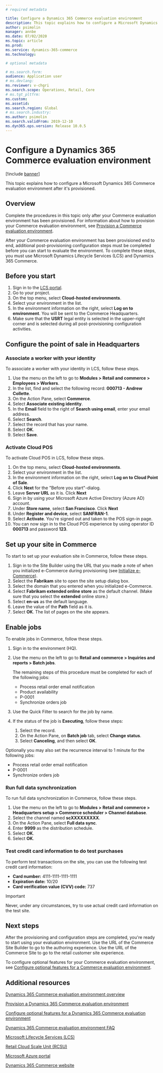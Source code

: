 ```yaml
---
# required metadata

title: Configure a Dynamics 365 Commerce evaluation environment
description: This topic explains how to configure a Microsoft Dynamics 365 Commerce evaluation environment after it's provisioned.
author: psimolin
manager: annbe
ms.date: 07/02/2020
ms.topic: article
ms.prod: 
ms.service: dynamics-365-commerce
ms.technology: 

# optional metadata

# ms.search.form: 
audience: Application user
# ms.devlang: 
ms.reviewer: v-chgri
ms.search.scope: Operations, Retail, Core
# ms.tgt_pltfrm: 
ms.custom: 
ms.assetid: 
ms.search.region: Global
# ms.search.industry: 
ms.author: psimolin
ms.search.validFrom: 2019-12-10
ms.dyn365.ops.version: Release 10.0.5
---
```


# Configure a Dynamics 365 Commerce evaluation environment


[!include [banner](includes/banner.md)]

This topic explains how to configure a Microsoft Dynamics 365 Commerce evaluation environment after it's provisioned.

## Overview

Complete the procedures in this topic only after your Commerce evaluation environment has been provisioned. For information about how to provision your Commerce evaluation environment, see [Provision a Commerce evaluation environment](provisioning-guide.md).

After your Commerce evaluation environment has been provisioned end to end, additional post-provisioning configuration steps must be completed before you can start to evaluate the environment. To complete these steps, you must use Microsoft Dynamics Lifecycle Services (LCS) and Dynamics 365 Commerce.

## Before you start

1. Sign in to the [LCS portal](https://lcs.dynamics.com).
1. Go to your project.
1. On the top menu, select **Cloud-hosted environments**.
1. Select your environment in the list.
1. In the environment information on the right, select **Log on to environment**. You will be sent to the Commerce Headquarters.
1. Make sure that the **USRT** legal entity is selected in the upper-right corner and is selected during all post-provisioning configuration activities.

## Configure the point of sale in Headquarters

### Associate a worker with your identity

To associate a worker with your identity in LCS, follow these steps.

1. Use the menu on the left to go to **Modules \> Retail and commerce \> Employees \> Workers**.
1. In the list, find and select the following record: **000713 - Andrew Collette**.
1. On the Action Pane, select **Commerce**.
1. Select **Associate existing identity**.
1. In the **Email** field to the right of **Search using email**, enter your email address.
1. Select **Search**.
1. Select the record that has your name.
1. Select **OK**.
1. Select **Save**.

### Activate Cloud POS

To activate Cloud POS in LCS, follow these steps.

1. On the top menu, select **Cloud-hosted environments**.
1. Select your environment in the list.
1. In the environment information on the right, select **Log on to Cloud Point of Sale**.
1. Click **Next** for the "Before you start"-dialog.
1. Leave **Server URL** as it is. Click **Next**
1. Sign in by using your Microsoft Azure Active Directory (Azure AD) account.
1. Under **Store name**, select **San Francisco**. Click **Next**
1. Under **Register and device**, select **SANFRAN-1**.
1. Select **Activate**. You're signed out and taken to the POS sign-in page.
1. You can now sign in to the Cloud POS experience by using operator ID **000713** and password **123**.

## Set up your site in Commerce

To start to set up your evaluation site in Commerce, follow these steps.

1. Sign in to the Site Builder using the URL that you made a note of when you initialized e-Commerce during provisioning (see [Initialize e-Commerce](provisioning-guide.md#initialize-e-commerce)).
1. Select the **Fabrikam** site to open the site setup dialog box.
1. Select the domain that you entered when you initialized e-Commerce.
1. Select **Fabrikam extended online store** as the default channel. (Make sure that you select the **extended** online store.)
1. Select **en-us** as the default language.
1. Leave the value of the **Path** field as it is.
1. Select **OK**. The list of pages on the site appears.

## Enable jobs

To enable jobs in Commerce, follow these steps.

1. Sign in to the environment (HQ).
1. Use the menu on the left to go to **Retail and commerce \> Inquiries and reports \> Batch jobs**.

    The remaining steps of this procedure must be completed for each of the following jobs:

    * Process retail order email notification
    * Product availability
    * P-0001
    * Synchronize orders job

1. Use the Quick Filter to search for the job by name.
1. If the status of the job is **Executing**, follow these steps:

    1. Select the record.
    1. On the Action Pane, on **Batch job** tab, select **Change status**.
    1. Select **Canceling**, and then select **OK**.

Optionally you may also set the recurrence interval to 1 minute for the following jobs:

* Process retail order email notification
* P-0001
* Synchronize orders job

### Run full data synchronization

To run full data synchronization in Commerce, follow these steps.

1. Use the menu on the left to go to **Modules \> Retail and commerce \> Headquarters setup \> Commerce scheduler \> Channel database**.
1. Select the channel named **scXXXXXXXXX**.
1. On the Action Pane, select **Full data sync**.
1. Enter **9999** as the distribution schedule.
1. Select **OK**.
1. Select **OK**.

### Test credit card information to do test purchases

To perform test transactions on the site, you can use the following test credit card information:

- **Card number:** 4111-1111-1111-1111
- **Expiration date:** 10/20
- **Card verification value (CVV) code:** 737

> [!IMPORTANT]
> Never, under any circumstances, try to use actual credit card information on the test site.

## Next steps

After the provisioning and configuration steps are completed, you're ready to start using your evaluation environment. Use the URL of the Commerce Site Builder to go to the authoring experience. Use the URL of the Commerce Site to go to the retail customer site experience.

To configure optional features for your Commerce evaluation environment, see [Configure optional features for a Commerce evaluation environment](cpe-optional-features.md).

## Additional resources

[Dynamics 365 Commerce evaluation environment overview](cpe-overview.md)

[Provision a Dynamics 365 Commerce evaluation environment](provisioning-guide.md)

[Configure optional features for a Dynamics 365 Commerce evaluation environment](cpe-optional-features.md)

[Dynamics 365 Commerce evaluation environment FAQ](cpe-faq.md)

[Microsoft Lifecycle Services (LCS)](https://docs.microsoft.com/dynamics365/unified-operations/dev-itpro/lifecycle-services/lcs-user-guide)

[Retail Cloud Scale Unit (RCSU)](https://docs.microsoft.com/business-applications-release-notes/october18/dynamics365-retail/retail-cloud-scale-unit)

[Microsoft Azure portal](https://azure.microsoft.com/features/azure-portal)

[Dynamics 365 Commerce website](https://aka.ms/Dynamics365CommerceWebsite)
